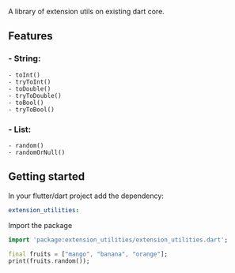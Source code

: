 <!-- 
This README describes the package. If you publish this package to pub.dev,
this README's contents appear on the landing page for your package.

For information about how to write a good package README, see the guide for
[writing package pages](https://dart.dev/guides/libraries/writing-package-pages). 

For general information about developing packages, see the Dart guide for
[creating packages](https://dart.dev/guides/libraries/create-library-packages)
and the Flutter guide for
[developing packages and plugins](https://flutter.dev/developing-packages). 
-->

A library of extension utils on existing dart core.

## Features


### - String:
    - toInt()
    - tryToInt()
    - toDouble()
    - tryToDouble()
    - toBool()
    - tryToBool()


### - List:
    - random()
    - randomOrNull()

## Getting started

In your flutter/dart project add the dependency:


```yaml
extension_utilities:
```


Import the package

```dart
import 'package:extension_utilities/extension_utilities.dart';

final fruits = ["mango", "banana", "orange"];
print(fruits.random());
```



